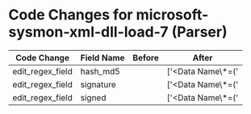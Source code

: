 # Code Changes for microsoft-sysmon-xml-dll-load-7 (Parser)

| Code Change | Field Name | Before | After |
|-------------|------------|--------|-------|
| edit_regex_field | hash_md5 |  | ['<Data Name\\*=(\'|")Hash(es)?(\'|")>[^<>]*?MD5=({hash_md5}[^,<]+)'] |
| edit_regex_field | signature |  | ['<Data Name\\*=(\'|")Signature(\'|")>({signature}[^<>]+?)<\/Data>'] |
| edit_regex_field | signed |  | ['<Data Name\\*=(\'|")Signed(\'|")>({signed}[^<>]+?)<\/Data>'] |